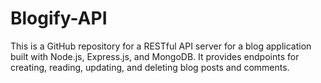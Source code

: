# Blogify-API
This is a GitHub repository for a RESTful API server for a blog application built with Node.js, Express.js, and MongoDB. It provides endpoints for creating, reading, updating, and deleting blog posts and comments.
